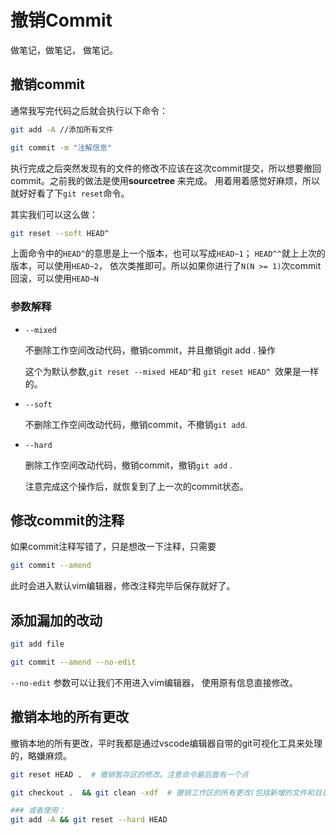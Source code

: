 # 撤销Commit

做笔记，做笔记， 做笔记。

## 撤销commit

通常我写完代码之后就会执行以下命令：

```sh
git add -A //添加所有文件

git commit -m "注解信息"
```

执行完成之后突然发现有的文件的修改不应该在这次commit提交，所以想要撤回commit。之前我的做法是使用**sourcetree** 来完成。 用着用着感觉好麻烦，所以就好好看了下`git reset`命令。

其实我们可以这么做：

```bash
git reset --soft HEAD^
```

上面命令中的`HEAD^`的意思是上一个版本，也可以写成`HEAD~1`； `HEAD^^`就上上次的版本，可以使用`HEAD~2`， 依次类推即可。所以如果你进行了`N(N >= 1)`次commit回滚，可以使用`HEAD~N`


### 参数解释

- `--mixed` 

  不删除工作空间改动代码，撤销commit，并且撤销git add . 操作

  这个为默认参数,`git reset --mixed HEAD^`和 `git reset HEAD^ `效果是一样的。

- `--soft  `

  不删除工作空间改动代码，撤销commit，不撤销`git add`. 

- `--hard`

  删除工作空间改动代码，撤销commit，撤销`git add` . 

  注意完成这个操作后，就恢复到了上一次的commit状态。

## 修改commit的注释

如果commit注释写错了，只是想改一下注释，只需要

```bash
git commit --amend
```

此时会进入默认vim编辑器，修改注释完毕后保存就好了。

## 添加漏加的改动

```bash
git add file

git commit --amend --no-edit
```
`--no-edit` 参数可以让我们不用进入vim编辑器， 使用原有信息直接修改。

## 撤销本地的所有更改

撤销本地的所有更改，平时我都是通过vscode编辑器自带的git可视化工具来处理的，略嫌麻烦。

```bash
git reset HEAD .  # 撤销暂存区的修改。注意命令最后面有一个点

git checkout .  && git clean -xdf  # 撤销工作区的所有更改(包括新增的文件和目录)。注意命令最后面有一个点

### 或者使用：
git add -A && git reset --hard HEAD
```